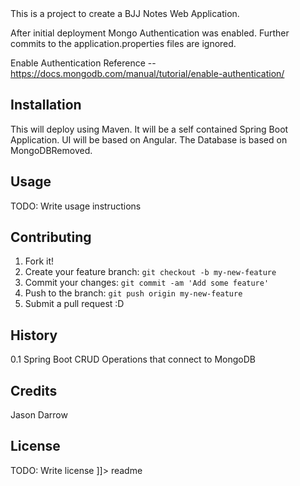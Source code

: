 <snippet>
  <content><![CDATA[
# ${1:Project Name}

This is a  project to create a BJJ Notes Web Application.  

After initial deployment Mongo Authentication was enabled.  Further commits to the
application.properties files are ignored.  

Enable Authentication Reference -- 
https://docs.mongodb.com/manual/tutorial/enable-authentication/

## Installation

This will deploy using Maven.  It will be a self contained Spring Boot Application.
UI will be based on Angular.  The Database is based on MongoDBRemoved.

## Usage

TODO: Write usage instructions

## Contributing

1. Fork it!
2. Create your feature branch: `git checkout -b my-new-feature`
3. Commit your changes: `git commit -am 'Add some feature'`
4. Push to the branch: `git push origin my-new-feature`
5. Submit a pull request :D

## History

0.1 Spring Boot CRUD Operations that connect to MongoDB

## Credits

Jason Darrow

## License

TODO: Write license
]]></content>
  <tabTrigger>readme</tabTrigger>
</snippet>